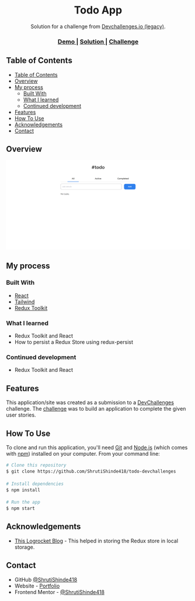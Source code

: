 <h1 align="center">Todo App</h1>

<div align="center">
   Solution for a challenge from  <a href="http://legacy.devchallenges.io" target="_blank">Devchallenges.io (legacy)</a>.
</div>

<div align="center">
  <h3>
    <a href="https://main--todo-devchallenges-solution.netlify.app/">
      Demo
    </a>
    <span> | </span>
    <a href="https://github.com/ShrutiShinde418/todo-devchallenges">
      Solution
    </a>
    <span> | </span>
    <a href="https://legacy.devchallenges.io/challenges/hH6PbOHBdPm6otzw2De5">
      Challenge
    </a>
  </h3>
</div>

<!-- TABLE OF CONTENTS -->

## Table of Contents

- [Table of Contents](#table-of-contents)
- [Overview](#overview)
- [My process](#my-process)
  - [Built With](#built-with)
  - [What I learned](#what-i-learned)
  - [Continued development](#continued-development)
- [Features](#features)
- [How To Use](#how-to-use)
- [Acknowledgements](#acknowledgements)
- [Contact](#contact)

<!-- OVERVIEW -->

## Overview

![screenshot](./screenshot.png)

## My process

### Built With

- [React](https://reactjs.org/)
- [Tailwind](https://tailwindcss.com/)
- [Redux Toolkit](https://redux-toolkit.js.org/)

### What I learned

- Redux Toolkit and React
- How to persist a Redux Store using redux-persist

### Continued development

- Redux Toolkit and React

## Features

This application/site was created as a submission to a [DevChallenges](https://legacy.devchallenges.io/paths/front-end-developer) challenge. The [challenge](https://legacy.devchallenges.io/challenges/hH6PbOHBdPm6otzw2De5) was to build an application to complete the given user stories.

## How To Use

To clone and run this application, you'll need [Git](https://git-scm.com) and [Node.js](https://nodejs.org/en/download/) (which comes with [npm](http://npmjs.com)) installed on your computer. From your command line:

```bash
# Clone this repository
$ git clone https://github.com/ShrutiShinde418/todo-devchallenges

# Install dependencies
$ npm install

# Run the app
$ npm start
```

## Acknowledgements

- [This Logrocket Blog](https://blog.logrocket.com/persist-state-redux-persist-redux-toolkit-react/) - This helped in storing the Redux store in local storage.

## Contact

- GitHub [@ShrutiShinde418](https://github.com/ShrutiShinde418)
- Website - [Portfolio](https://portfolio-devchallenges-henna.vercel.app/)
- Frontend Mentor - [@ShrutiShinde418](https://www.frontendmentor.io/profile/ShrutiShinde418)
